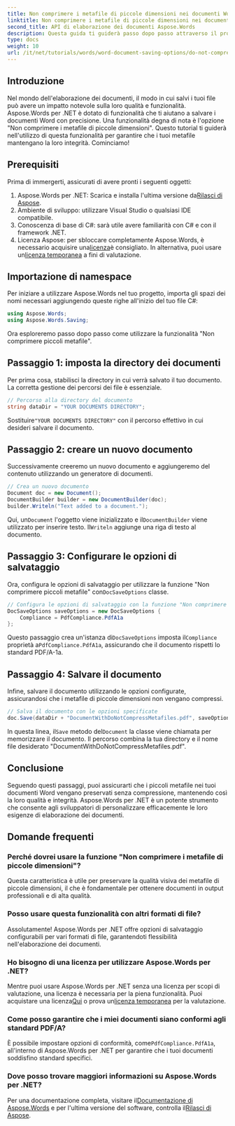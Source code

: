 ```yaml
---
title: Non comprimere i metafile di piccole dimensioni nei documenti Word
linktitle: Non comprimere i metafile di piccole dimensioni nei documenti Word
second_title: API di elaborazione dei documenti Aspose.Words
description: Questa guida ti guiderà passo dopo passo attraverso il processo di utilizzo della funzione "Non comprimere piccoli metafile", assicurandoti che i tuoi documenti mantengano la loro integrità e qualità durante l'intero processo di salvataggio.
type: docs
weight: 10
url: /it/net/tutorials/words/word-document-saving-options/do-not-compress-small-metafiles-word-documents/
---
```

## Introduzione

Nel mondo dell'elaborazione dei documenti, il modo in cui salvi i tuoi file può avere un impatto notevole sulla loro qualità e funzionalità. Aspose.Words per .NET è dotato di funzionalità che ti aiutano a salvare i documenti Word con precisione. Una funzionalità degna di nota è l'opzione "Non comprimere i metafile di piccole dimensioni". Questo tutorial ti guiderà nell'utilizzo di questa funzionalità per garantire che i tuoi metafile mantengano la loro integrità. Cominciamo!

## Prerequisiti

Prima di immergerti, assicurati di avere pronti i seguenti oggetti:

1.  Aspose.Words per .NET: Scarica e installa l'ultima versione da[Rilasci di Aspose](https://releases.aspose.com/words/net/).
2. Ambiente di sviluppo: utilizzare Visual Studio o qualsiasi IDE compatibile.
3. Conoscenza di base di C#: sarà utile avere familiarità con C# e con il framework .NET.
4.  Licenza Aspose: per sbloccare completamente Aspose.Words, è necessario acquisire una[licenza](https://purchase.aspose.com/buy)è consigliato. In alternativa, puoi usare un[licenza temporanea](https://purchase.aspose.com/temporary-license/) a fini di valutazione.

## Importazione di namespace

Per iniziare a utilizzare Aspose.Words nel tuo progetto, importa gli spazi dei nomi necessari aggiungendo queste righe all'inizio del tuo file C#:

```csharp
using Aspose.Words;
using Aspose.Words.Saving;
```

Ora esploreremo passo dopo passo come utilizzare la funzionalità "Non comprimere piccoli metafile".

## Passaggio 1: imposta la directory dei documenti

Per prima cosa, stabilisci la directory in cui verrà salvato il tuo documento. La corretta gestione dei percorsi dei file è essenziale.

```csharp
// Percorso alla directory del documento
string dataDir = "YOUR DOCUMENTS DIRECTORY";
```

 Sostituire`"YOUR DOCUMENTS DIRECTORY"` con il percorso effettivo in cui desideri salvare il documento.

## Passaggio 2: creare un nuovo documento

Successivamente creeremo un nuovo documento e aggiungeremo del contenuto utilizzando un generatore di documenti.

```csharp
// Crea un nuovo documento
Document doc = new Document();
DocumentBuilder builder = new DocumentBuilder(doc);
builder.Writeln("Text added to a document.");
```

 Qui, un`Document` l'oggetto viene inizializzato e il`DocumentBuilder` viene utilizzato per inserire testo. Il`Writeln` aggiunge una riga di testo al documento.

## Passaggio 3: Configurare le opzioni di salvataggio

 Ora, configura le opzioni di salvataggio per utilizzare la funzione "Non comprimere piccoli metafile" con`DocSaveOptions` classe.

```csharp
// Configura le opzioni di salvataggio con la funzione "Non comprimere i metafile di piccole dimensioni"
DocSaveOptions saveOptions = new DocSaveOptions {
    Compliance = PdfCompliance.PdfA1a
};
```

 Questo passaggio crea un'istanza di`DocSaveOptions` imposta il`Compliance` proprietà a`PdfCompliance.PdfA1a`, assicurando che il documento rispetti lo standard PDF/A-1a.

## Passaggio 4: Salvare il documento

Infine, salvare il documento utilizzando le opzioni configurate, assicurandosi che i metafile di piccole dimensioni non vengano compressi.

```csharp
// Salva il documento con le opzioni specificate
doc.Save(dataDir + "DocumentWithDoNotCompressMetafiles.pdf", saveOptions);
```

 In questa linea, il`Save` metodo del`Document` la classe viene chiamata per memorizzare il documento. Il percorso combina la tua directory e il nome file desiderato "DocumentWithDoNotCompressMetafiles.pdf".

## Conclusione

Seguendo questi passaggi, puoi assicurarti che i piccoli metafile nei tuoi documenti Word vengano preservati senza compressione, mantenendo così la loro qualità e integrità. Aspose.Words per .NET è un potente strumento che consente agli sviluppatori di personalizzare efficacemente le loro esigenze di elaborazione dei documenti.

## Domande frequenti

### Perché dovrei usare la funzione "Non comprimere i metafile di piccole dimensioni"?

Questa caratteristica è utile per preservare la qualità visiva dei metafile di piccole dimensioni, il che è fondamentale per ottenere documenti in output professionali e di alta qualità.

### Posso usare questa funzionalità con altri formati di file?

Assolutamente! Aspose.Words per .NET offre opzioni di salvataggio configurabili per vari formati di file, garantendoti flessibilità nell'elaborazione dei documenti.

### Ho bisogno di una licenza per utilizzare Aspose.Words per .NET?

 Mentre puoi usare Aspose.Words per .NET senza una licenza per scopi di valutazione, una licenza è necessaria per la piena funzionalità. Puoi acquistare una licenza[Qui](https://purchase.aspose.com/buy) o prova un[licenza temporanea](https://purchase.aspose.com/temporary-license/) per la valutazione.

### Come posso garantire che i miei documenti siano conformi agli standard PDF/A?

 È possibile impostare opzioni di conformità, come`PdfCompliance.PdfA1a`, all'interno di Aspose.Words per .NET per garantire che i tuoi documenti soddisfino standard specifici.

### Dove posso trovare maggiori informazioni su Aspose.Words per .NET?

 Per una documentazione completa, visitare il[Documentazione di Aspose.Words](https://reference.aspose.com/words/net/) e per l'ultima versione del software, controlla il[Rilasci di Aspose](https://releases.aspose.com/words/net/).